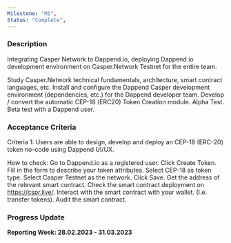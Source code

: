 ```yaml
---
Milestone: "M1",
Status: "Complete",
---
```

<!--lang:en--> 
### Description

Integrating Casper Network to Dappend.io, deploying Dappend.io development environment on Casper.Network Testnet for the entire team.

Study Casper.Network technical fundamentals, architecture, smart contract languages, etc. Install and configure the Dappend Casper development environment (dependencies, etc.) for the Dappend developer team. Develop / convert the automatic CEP-18 (ERC20) Token Creation module. Alpha Test. Beta test with a Dappend user.

### Acceptance Criteria

Criteria 1: Users are able to design, develop and deploy an CEP-18 (ERC-20) token no-code using Dappend UI/UX.

How to check: Go to Dappend.io as a registered user. Click Create Token. Fill in the form to describe your token attributes. Select CEP-18 as token type. Select Casper Testnet as the network. Click Save. Get the address of the relevant smart contract. Check the smart contract deployment on https://cspr.live/. Interact with the smart contract with your wallet. (I.e. transfer tokens). Audit the smart contract.

### Progress Update

**Reporting Week: 28.02.2023 - 31.03.2023**
